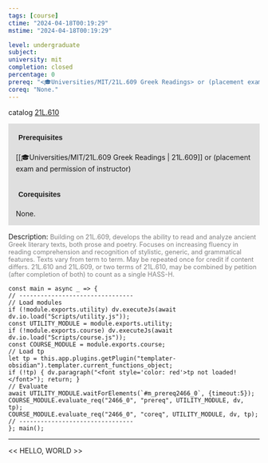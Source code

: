 ```yaml
---
tags: [course]
ctime: "2024-04-18T00:19:29"
mstime: "2024-04-18T00:19:29"

level: undergraduate
subject: 
university: mit
completion: closed
percentage: 0
prereq: "<🎓Universities/MIT/21L.609 Greek Readings> or (placement exam and permission of instructor)"
coreq: "None."
---
```


catalog [21L.610](http://student.mit.edu/catalog/m21La.html#21L.610)

<span style="display: block; padding: 15px; background-color: rgb(100, 100, 100, 0.2);"><font id="m_prereq2466_0" style="display: block; font-family: Arial, sans-serif; font-weight: bold; padding: 5px">Prerequisites</font><br><span id="prereq2466_0">[[🎓Universities/MIT/21L.609 Greek Readings | 21L.609]] or (placement exam and permission of instructor)</span></span>
<span style="display: block; padding: 15px; background-color: rgb(100, 100, 100, 0.2);"><font id="m_coreq2466_0" style="display: block; font-family: Arial, sans-serif; font-weight: bold; padding: 5px">Corequisites</font><br><span id="coreq2466_0">None.</span></span>

<font style="">Description:</font>
<font style="color: grey; font-size: 0.8rem;">Building on 21L.609, develops the ability to read and analyze ancient Greek literary texts, both prose and poetry. Focuses on increasing fluency in reading comprehension and recognition of stylistic, generic, and grammatical features. Texts vary from term to term. May be repeated once for credit if content differs. 21L.610 and 21L.609, or two terms of 21L.610, may be combined by petition (after completion of both) to count as a single HASS-H.</font>

```dataviewjs
const main = async _ => {
// --------------------------------
// Load modules
if (!module.exports.utility) dv.executeJs(await dv.io.load("Scripts/utility.js"));
const UTILITY_MODULE = module.exports.utility;
if (!module.exports.course) dv.executeJs(await dv.io.load("Scripts/course.js"));
const COURSE_MODULE = module.exports.course;
// Load tp
let tp = this.app.plugins.getPlugin("templater-obsidian").templater.current_functions_object;
if (!tp) { dv.paragraph("<font style='color: red'>tp not loaded!</font>"); return; }
// Evaluate
await UTILITY_MODULE.waitForElements(`#m_prereq2466_0`, {timeout:5});
COURSE_MODULE.evaluate_req("2466_0", "prereq", UTILITY_MODULE, dv, tp);
COURSE_MODULE.evaluate_req("2466_0", "coreq", UTILITY_MODULE, dv, tp);
// --------------------------------
}; main();
```

---

<< HELLO, WORLD >>
